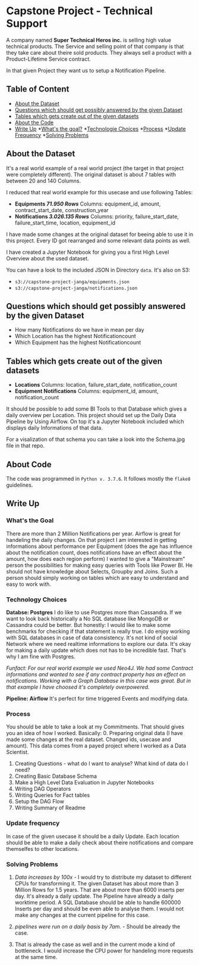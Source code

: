 # Capstone Project - Technical Support
A company named **Super Technical Heros inc.** is selling high value technical products.
The Service and selling point of that company is that they take care about theire sold products.
They always sell a product with a Product-Lifetime Service contract.

In that given Project they want us to setup a Notification Pipeline.

## Table of Content
* [About the Dataset](#about)
* [Questions which should get possibly answered by the given Dataset](#goals)
* [Tables which gets create out of the given datasets](#new_tables)
* [About the Code](#code_info)
* [Write Up](#write_up)
    *[What's the goal?](#goal)
    *[Technologie Choices](#technology)
    *[Process](#process)
    *[Update Frequency](#update_frequency)
    *[Solving Problems](#solving_problems)


<a id="about"></a>

## About the Dataset
It's a real world example of a real world project (the target in that project were completely different).
The original dataset is about 7 tables with between 20 and 140 Columns.

I reduced that real world example for this usecase and use following Tables:
* **Equipments _71.950 Rows_** Columns: equipment_id, amount, contract_start_date, construction_year
* **Notifications _3.026.135 Rows_** Columns: priority, failure_start_date, failure_start_time, location, equipment_id

I have made some changes at the original dataset for beeing able to use it in this project.
Every ID got rearranged and some relevant data points as well.

I have created a Jupyter Notebook for giving you a first High Level Overview about the used dataset.

You can have a look to the included JSON in Directory `data`.
It's also on S3:
* `s3://capstone-project-janga/equipments.json`
* `s3://capstone-project-janga/notifications.json`


<a id="goals"></a>

## Questions which should get possibly answered by the given Dataset
* How many Notifications do we have in mean per day
* Which Location has the highest Notificationcount
* Which Equipment has the highest Notificationcount


<a id="new_tables"></a>

## Tables which gets create out of the given datasets
* **Locations** Columns: location, failure_start_date, notification_count
* **Equipment Notifications** Columns: equipment_id, amount, notification_count

It should be possible to add some BI Tools to that Database which gives a daily overview per Location.
This project should set up the Daily Data Pipeline by Using Airflow.
On top it's a Jupyter Notebook included which displays daily Informations of that data.

For a visalization of that schema you can take a look into the Schema.jpg file in that repo.

<a id="code_info"></a>

## About Code
The code was programmed in `Python v. 3.7.6`.
It follows mostly the `flake8` guidelines.


<a id="write_up"></a>

## Write Up


<a id="goal"></a>

### What's the Goal
There are more than 2 Million Notifications per year. Airflow is great for handeling the daily changes.
On that project I am interested in getting informations about performance per Equipment (does the age has influence about the notification count, does notifications have an effect about the amount, how does each region perform)
I wanted to give a "Mainstream" person the possibilities for making easy queries with Tools like Power BI. He should not have knowledge about Selects, Groupby and Joins. Such a person should simply working on tables which are easy to understand and easy to work with.


<a id="technology"></a>

### Technology Choices
**Databse: Postgres**
I do like to use Postgres more than Cassandra. If we want to look back historically a No SQL database like MongoDB or Cassandra could be better. But honestly: I would like to make some benchmarks for checking if that statement is really true.
I do enjoy working with SQL databases in case of data consistency. It's not kind of social Network where we need realtime informations to explore our data. It's okay for making a daily update which does not has to be incredible fast.
That's why I am fine with Postgres.

_Funfact: For our real world example we used Neo4J. We had some Contract informations and wanted to see if any contract property has an effect on notifications. Working with a Graph Database in this case was great. But in that example I have choosed it's completely overpowered._

**Pipeline: Airflow**
It's perfect for time triggered Events and modifying data.


<a id="process"></a>

### Process
You should be able to take a look at my Commitments. That should gives you an idea of how I worked.
Basically:
0. Preparing original data (I have made some changes at the real dataset. Changed ids, usecase and amount). This data comes from a payed project where I worked as a Data Scientist.
1. Creating Questions - what do I want to analyse? What kind of data do I need?
2. Creating Basic Database Schema
3. Make a High Level Data Evaluation in Jupyter Notebooks
4. Writing DAG Operators
5. Writing Queries for Fact tables
6. Setup the DAG Flow
7. Writing Summary of Readme


<a id="update_frequency"></a>

### Update frequency
In case of the given usecase it should be a daily Update. Each location should be able to make a daily check about theire notifications and compare themselfes to other locations.


<a id="solving_problems"></a>

### Solving Problems
1. _Data increases by 100x_ - I would try to distribute my dataset to different CPUs for transforming it. The given Dataset has about more than 3 Million Rows for 1.5 years. That are about more than 6000 inserts per day. It's already a daily update. The Pipeline have already a daily worktime period. A SQL Database should be able to handle 600000 Inserts per day and should be even able to analyse them. I would not make any changes at the current pipeline for this case.

2. _pipelines were run on a daily basis by 7am._ - Should be already the case.

3. That is already the case as well and in the current mode a kind of bottleneck. I would increase the CPU power for handeling more requests at the same time.